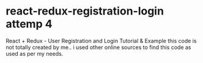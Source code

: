 # react-redux-registration-login attemp 4

React + Redux - User Registration and Login Tutorial & Example
this code is not totally created by me.. i used other online sources to find this code as used as per my needs.
